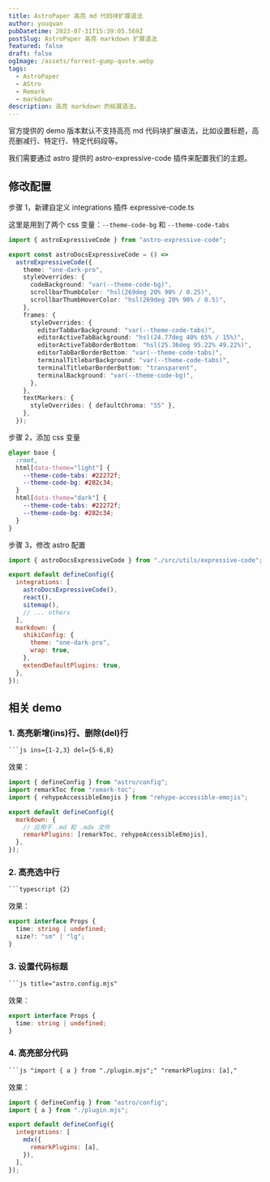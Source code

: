 ```yaml
---
title: AstroPaper 高亮 md 代码块扩展语法
author: youquan
pubDatetime: 2023-07-31T15:39:05.569Z
postSlug: AstroPaper 高亮 markdown 扩展语法
featured: false
draft: false
ogImage: /assets/forrest-gump-quote.webp
tags:
  - AstroPaper
  - AStro
  - Remark
  - markdown
description: 高亮 markdown 的拓展语法。
---
```


官方提供的 demo 版本默认不支持高亮 md 代码块扩展语法，比如设置标题，高亮删减行、特定行、特定代码段等。

我们需要通过 astro 提供的 astro-expressive-code 插件来配置我们的主题。

## 修改配置

步骤 1，新建自定义 integrations 插件 expressive-code.ts

这里是用到了两个 css 变量：`--theme-code-bg` 和 `--theme-code-tabs`

```ts title="src/utils/expressive-code.ts" "var(--theme-code-bg)" "var(--theme-code-tabs)"
import { astroExpressiveCode } from "astro-expressive-code";

export const astroDocsExpressiveCode = () =>
  astroExpressiveCode({
    theme: "one-dark-pro",
    styleOverrides: {
      codeBackground: "var(--theme-code-bg)",
      scrollbarThumbColor: "hsl(269deg 20% 90% / 0.25)",
      scrollbarThumbHoverColor: "hsl(269deg 20% 90% / 0.5)",
    },
    frames: {
      styleOverrides: {
        editorTabBarBackground: "var(--theme-code-tabs)",
        editorActiveTabBackground: "hsl(24.77deg 40% 65% / 15%)",
        editorActiveTabBorderBottom: "hsl(25.36deg 95.22% 49.22%)",
        editorTabBarBorderBottom: "var(--theme-code-tabs)",
        terminalTitlebarBackground: "var(--theme-code-tabs)",
        terminalTitlebarBorderBottom: "transparent",
        terminalBackground: "var(--theme-code-bg)",
      },
    },
    textMarkers: {
      styleOverrides: { defaultChroma: "55" },
    },
  });
```

步骤 2，添加 css 变量

```css title="src/styles/base.css" ins={4-5,8-9}
@layer base {
  :root,
  html[data-theme="light"] {
    --theme-code-tabs: #22272f;
    --theme-code-bg: #282c34;
  }
  html[data-theme="dark"] {
    --theme-code-tabs: #22272f;
    --theme-code-bg: #282c34;
  }
}
```

步骤 3，修改 astro 配置

```js ins={1,5} del={11-14}
import { astroDocsExpressiveCode } from "./src/utils/expressive-code";

export default defineConfig({
  integrations: [
    astroDocsExpressiveCode(),
    react(),
    sitemap(),
    // ... others
  ],
  markdown: {
    shikiConfig: {
      theme: "one-dark-pro",
      wrap: true,
    },
    extendDefaultPlugins: true,
  },
});
```

## 相关 demo

### 1. 高亮新增(ins)行、删除(del)行

````txt
```js ins={1-2,3} del={5-6,8}
````

效果：

```js ins={1-2,3} del={5-6,8}
import { defineConfig } from "astro/config";
import remarkToc from "remark-toc";
import { rehypeAccessibleEmojis } from "rehype-accessible-emojis";

export default defineConfig({
  markdown: {
    // 应用于 .md 和 .mdx 文件
    remarkPlugins: [remarkToc, rehypeAccessibleEmojis],
  },
});
```

### 2. 高亮选中行

````txt
```typescript {2}
````

效果：

```typescript {2}
export interface Props {
  time: string | undefined;
  size?: "sm" | "lg";
}
```

### 3. 设置代码标题

````txt
```js title="astro.config.mjs"
````

效果：

```typescript title="astro.config.ts"
export interface Props {
  time: string | undefined;
}
```

### 4. 高亮部分代码

````txt
```js "import { a } from "./plugin.mjs";" "remarkPlugins: [a],"
````

效果：

```js "import { a } from "./plugin.mjs";" "remarkPlugins: [a],"
import { defineConfig } from "astro/config";
import { a } from "./plugin.mjs";

export default defineConfig({
  integrations: [
    mdx({
      remarkPlugins: [a],
    }),
  ],
});
```
